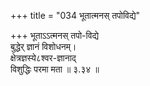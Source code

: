 +++
title = "034 भूतात्मनस् तपोविद्ये"

+++
भूताऽऽत्मनस् तपो-विद्ये  
बुद्धेर् ज्ञानं विशोधनम्।  
क्षेत्रज्ञस्ये८श्वर-ज्ञानाद्  
विशुद्धिः परमा मता  ॥ ३.३४ ॥